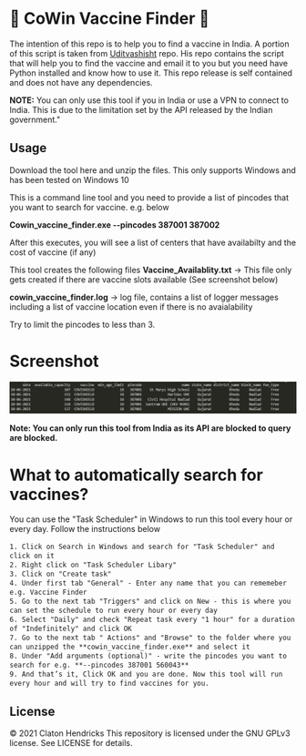 # :syringe: CoWin Vaccine Finder :syringe:

The intention of this repo is to help you to find a vaccine in India. 
A portion of this script is taken from [Uditvashisht](https://github.com/uditvashisht/cowin-email-alerts) repo. His repo contains the script that will help you to find the vaccine and email it to you but you need have Python installed and know how to use it. 
This repo release is self contained and does not have any dependencies. 

**NOTE:** You can only use this tool if you in India or use a VPN to connect to India. This is due to the limitation set by the API released by the Indian government."

## Usage 
Download the tool here and unzip the files. This only supports Windows and has been tested on Windows 10

This is a command line tool and you need to provide a list of pincodes that you want to search for vaccine. e.g. below

**Cowin_vaccine_finder.exe --pincodes 387001 387002**

After this executes, you will see a list of centers that have availabilty and the cost of vaccine (if any)

<Snapshot here>

This tool creates the following files 
**Vaccine_Availablity.txt** -> This file only gets created if there are vaccine slots available (See screenshot below)

**cowin_vaccine_finder.log** -> log file, contains a list of logger messages including a list of vaccine location even if there is no avaialability

Try to limit the pincodes to less than 3. 

# Screenshot 
![image of vaccine screenshot](https://github.com/clatonhendricks/Cowin_vaccine_finder/blob/main/Vaccine_screenshot.jpg?raw=true)

**Note: You can only run this tool from India as its API are blocked to query are blocked.** 
  
  
# What to automatically search for vaccines?
You can use the "Task Scheduler" in Windows to run this tool every hour or every day. Follow the instructions below
  
	1. Click on Search in Windows and search for "Task Scheduler" and click on it
	2. Right click on "Task Scheduler Libary"
	3. Click on "Create task"
	4. Under first tab "General" - Enter any name that you can rememeber e.g. Vaccine Finder
	5. Go to the next tab "Triggers" and click on New - this is where you can set the schedule to run every hour or every day
	6. Select "Daily" and check "Repeat task every "1 hour" for a duration of "Indefinitely" and click OK
	7. Go to the next tab " Actions" and "Browse" to the folder where you can unzipped the **cowin_vaccine_finder.exe** and select it
	8. Under "Add arguments (optional)" - write the pincodes you want to search for e.g. **--pincodes 387001 560043**
	9. And that’s it, Click OK and you are done. Now this tool will run every hour and will try to find vaccines for you. 


## License
© 2021 Claton Hendricks
This repository is licensed under the GNU GPLv3 license. See LICENSE for details.
